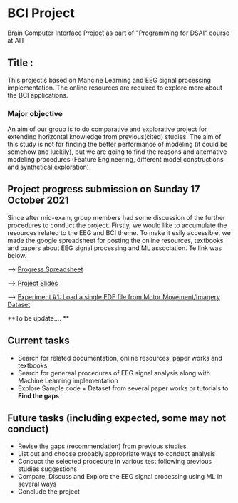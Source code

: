 # BCI Project
Brain Computer Interface Project as part of "Programming for DSAI" course at AIT

## Title : <To be filled>

This projectis based on Mahcine Learning and EEG signal processing implementation. The online resources are required to explore more about the BCI applications. 

### Major objective
An aim of our group is to do comparative and explorative project for extending horizontal knowledge from previous(cited) studies. The aim of this study is not for finding the better performance of modeling (it could be somehow and luckily), but we are going to find the reasons and alternative modeling procedures (Feature Engineering, different model constructions and synthetical exploration).    

## Project progress submission on Sunday 17 October 2021

Since after mid-exam, group members had some discussion of the further procedures to conduct the project. Firstly, we would like to accumulate the resources related to the EEG and BCI theme. To make it esily accessible, we made the google spreadsheet for posting the online resources, textbooks and papers about EEG signal processing and ML association. Te link was below.

<p>--> <a href="https://docs.google.com/spreadsheets/d/1-KQw9Vnvt7zA8GI1qACvUyUk9ErQrjMxxLvYnwLkbng/edit">Progress Spreadsheet</a></p>
<p>--> <a href="https://docs.google.com/presentation/d/1onvEbYd8m2fhh_VmNWWfOw9wzkQQEcACitAkmXtwp90/edit?usp=sharing">Project Slides</a></p>
<p>--> <a href="https://github.com/omerfbhatti/BCI-Project/blob/main/Experiments/exp%231_load_eeg_data.ipynb">Experiment #1: Load a single EDF file from Motor Movement/Imagery Dataset</a></p>

  **To be update.... **
  
## Current tasks
  - Search for related documentation, online resources, paper works and textbooks
  - Search for genereal procedures of EEG signal analysis along with Machine Learning implementation
  - Explore Sample code + Dataset from several paper works or tutorials to **Find the gaps**
  
## Future tasks (including expected, some may not conduct)
  - Revise the gaps (recommendation) from previous studies
  - List out and choose probably appropriate ways to conduct analysis
  - Conduct the selected procedure in various test following previous studies suggestions
  - Compare, Discuss and Explore the EEG signal processing using ML in several ways
  - Conclude the project

 
